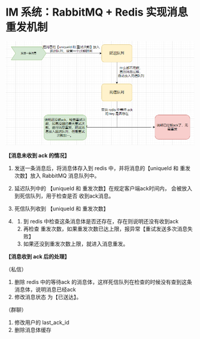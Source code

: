 # IM 系统：RabbitMQ + Redis 实现消息重发机制

![](https://raw.githubusercontent.com/vankykoo/image/main/cut/011.png)



**【消息未收到 ack 的情况】**

1. 发送一条消息后，将消息体存入到 redis 中，并将消息的【uniqueId 和 重发次数】放入 RabbitMQ 消息队列中。
2. 延迟队列中的 【uniqueId 和 重发次数】在规定客户端ack时间内， 会被放入到死信队列，用于检查是否 收到ack消息。
3. 死信队列收到 【uniqueId 和 重发次数】


1. 1. 到 redis 中检查这条消息体是否还存在，存在则说明还没有收到ack
   2. 再检查 重发次数，如果重发次数已达上限，报异常【重试发送多次消息失败】
   3. 如果还没到重发次数上限，就进入消息重发。



**【消息收到 ack 后的处理】**

（私信）

1. 删除 redis 中的等待ack 的消息体，这样死信队列在检查的时候没有查到这条消息体，说明消息已经ack
2. 修改消息状态 为【已送达】。

（群聊）

1. 修改用户的 last_ack_id
2. 删除消息体缓存